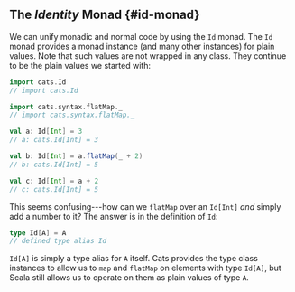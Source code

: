 ## The *Identity* Monad {#id-monad}

We can unify monadic and normal code by using the `Id` monad. The `Id` monad provides a monad instance (and many other instances) for plain values. Note that such values are not wrapped in any class. They continue to be the plain values we started with:

```scala
import cats.Id
// import cats.Id

import cats.syntax.flatMap._
// import cats.syntax.flatMap._

val a: Id[Int] = 3
// a: cats.Id[Int] = 3

val b: Id[Int] = a.flatMap(_ + 2)
// b: cats.Id[Int] = 5

val c: Id[Int] = a + 2
// c: cats.Id[Int] = 5
```

This seems confusing---how can we `flatMap` over an `Id[Int]` *and* simply add a number to it? The answer is in the definition of `Id`:

```scala
type Id[A] = A
// defined type alias Id
```

`Id[A]` is simply a type alias for `A` itself. Cats provides the type class instances to allow us to `map` and `flatMap` on elements with type `Id[A]`, but Scala still allows us to operate on them as plain values of type `A`.
